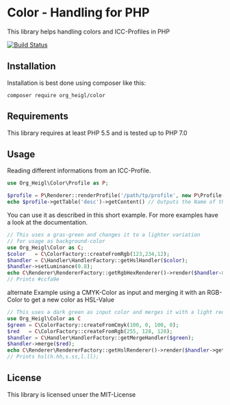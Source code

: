 # Color - Handling for PHP

This library helps handling colors and ICC-Profiles in PHP

[![Build Status](https://travis-ci.org/heiglandreas/OrgHeiglColor.png?branch=master)](https://travis-ci.org/heiglandreas/OrgHeiglColor)

## Installation

Installation is best done using composer like this:

    composer require org_heigl/color

## Requirements

This library requires at least PHP 5.5 and is tested up to PHP 7.0

## Usage

Reading different informations from an ICC-Profile.

```php
use Org_Heigl\Color\Profile as P;

$profile = P\Renderer::renderProfile('/path/tp/profile', new P\Profile());
echo $profile->getTable('desc')->getContent() // Outputs the Name of the profile
```

You can use it as described in this short example. For more examples have a look at the documentation.

```php
// This uses a gras-green and changes it to a lighter variation
// for usage as background-color
use Org_Heigl\Color as C;
$color   = C\ColorFactory::createFromRgb(123,234,12);
$handler = C\Handler\HandlerFactory::getHslHandler($color);
$handler->setLuminance(0.8);
echo C\Renderer\RendererFactory::getRgbHexRenderer()->render($handler->getColor());
// Prints #ccfa9e
```

alternate Example using a CMYK-Color as input and merging it with an RGB-Color
to get a new color as HSL-Value

```php
// This uses a dark green as input color and merges it with a light red
use Org_Heigl\Color as C
$green = C\ColorFactory::createFromCmyk(100, 0, 100, 0);
$red   = C\ColorFactory::createFromRgb(255, 128, 128);
$handler = C\Handler\HandlerFactory::getMergeHandler($green);
$handler->merge($red);
echo C\Renderer\RendererFactory::getHslRenderer()->render($handler->getColor());
// Prints hsl(h.hh,s.ss,l.ll);
```

## License

This library is licensed unser the MIT-License
